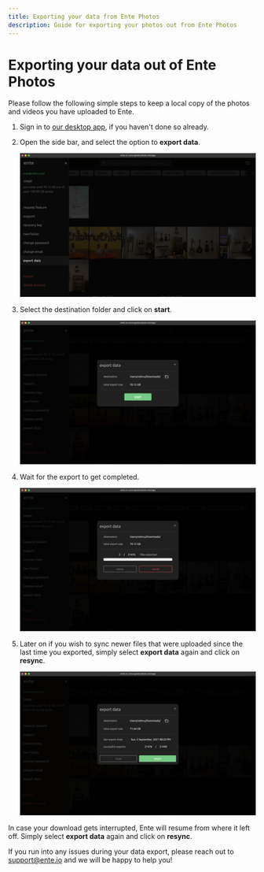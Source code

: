 ```yaml
---
title: Exporting your data from Ente Photos
description: Guide for exporting your photos out from Ente Photos
---
```


# Exporting your data out of Ente Photos

Please follow the following simple steps to keep a local copy of the photos and
videos you have uploaded to Ente.

1. Sign in to [our desktop app](https://ente.io/download/desktop), if you
   haven't done so already.

2. Open the side bar, and select the option to **export data**.

    ![Ente - Export data](export-1.png)

3. Select the destination folder and click on **start**.

    ![Ente - Select destination folder and start](export-2.png)

4. Wait for the export to get completed.

    ![Ente - Export in progress](export-3.png)

5. Later on if you wish to sync newer files that were uploaded since the last
   time you exported, simply select **export data** again and click on
   **resync**.

    ![Ente - Rexport](export-4.png)

In case your download gets interrupted, Ente will resume from where it left off.
Simply select **export data** again and click on **resync**.

If you run into any issues during your data export, please reach out to
[support@ente.io](mailto:support@ente.io) and we will be happy to help you!
